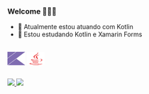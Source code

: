 ### Welcome 👋👋👋

- 🔭 Atualmente estou atuando com Kotlin
- 🌱 Estou estudando Kotlin e Xamarin Forms

<div style="display: inline_block"><br>
  <img align="center" alt="Marcos-Kt" height="30" width="40" src="https://raw.githubusercontent.com/devicons/devicon/master/icons/kotlin/kotlin-plain.svg">
  <img align="center" alt="Marcos-Jv" height="30" width="40" src="https://raw.githubusercontent.com/devicons/devicon/master/icons/java/java-plain.svg">
</div>

  
  ##
 

<div>
  <a href="https://github.com/marcos-campos">
  <img height="180em" src="https://github-readme-stats.vercel.app/api?username=marcos-campos&show_icons=true&theme=dark&include_all_commits=true&count_private=true"/>
  <img height="180em" src="https://github-readme-stats.vercel.app/api/top-langs/?username=marcos-campos&layout=compact&langs_count=7&theme=dark"/>
</div>
 


